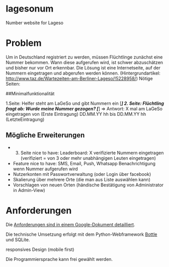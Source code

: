 # lagesonum
Number website for Lageso

# Problem

Um in Deutschland registriert zu werden, müssen Flüchtlinge zunächst eine Nummer bekommen. Wann diese aufgerufen wird, ist schwer abzuschätzen und bisher nur vor Ort erkennbar. Die Lösung ist eine Internetseite, auf der Nummern eingetragen und abgerufen werden können. (Hintergrundartikel: http://www.taz.de/Wartezeiten-am-Berliner-Lageso/!5228958/)
Nötige Seiten:

##Minimalfunktionalität

1.Seite: Helfer steht am LaGeSo und gibt Nummern ein [_____] <diese werden mit timestamp in eine Tabelle geschrieben>
2. Seite: Flüchtling fragt ab: Wurde meine Nummer gezogen? [_____] => Antwort: X mal am LaGeSo eingetragen von (Erste Eintragung) DD.MM.YY hh bis DD.MM.YY hh (LetzteEintragung)

## Mögliche Erweiterungen

 - 3. Seite nice to have: Leaderboard: X verifizierte Nummern eingetragen (verifiziert = von 3 oder mehr unabhängigen Leuten eingetragen)
 - Feature nice to have: SMS, Email, Push, Whatsapp Benachrichtigung wenn Nummer aufgerufen wird
 - Nutzerkonten mit Passwortverwaltung (oder Login über facebook)
 - Skalierung über mehrere Orte (die man aus Liste auswählen kann)
 - Vorschlagen von neuen Orten (händische Bestätigung von Administrator in Admin-View)

# Anforderungen


Die <a href="https://docs.google.com/document/d/1g8qLax2ScIFKubpZzflVgdy8Kvilo0ga94eelDZ8U-M/edit#">Anforderungen sind in einem Google-Dokument detailliert</a>.

Die technische Umsetzung erfolgt mit dem Python-Webframework <a href="http://bottlepy.org/docs/dev/index.html">Bottle</a> und SQLite.


responsives Design (mobile first)

Die Programmiersprache kann frei gewählt werden.
